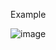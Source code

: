 Example

![image](https://github.com/NGon001/Hypixel-Auctio-Tracker/assets/134175784/ebc60c16-2d65-4737-bb8b-e2a06dba9f46)
